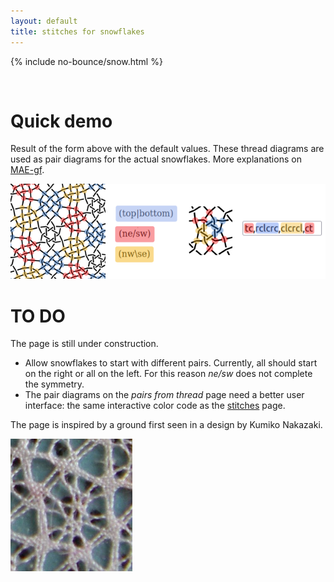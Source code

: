 ```yaml
---
layout: default
title: stitches for snowflakes
---
```


<script>{% include no-bounce/snow.js %}</script>
{% include no-bounce/snow.html %}

&nbsp;

Quick demo
==========

Result of the form above with the default values.
These thread diagrams are used as pair diagrams for the actual snowflakes.
More explanations on [MAE-gf](/MAE-gf/docs/snow-stitches/).

![ring-snowflakes.png](ring-snowflakes.png)



TO DO
=====

The page is still under construction.

* Allow snowflakes to start with different pairs. Currently, all should start on the right or all on the left. For this reason _ne/sw_ does not complete the symmetry.
* The pair diagrams on the _pairs from thread_ page need a better user interface: the same interactive color code as the [stitches](../stitches) page.

The page is inspired by a ground first seen in a design by Kumiko Nakazaki.

![sample](sample.png)